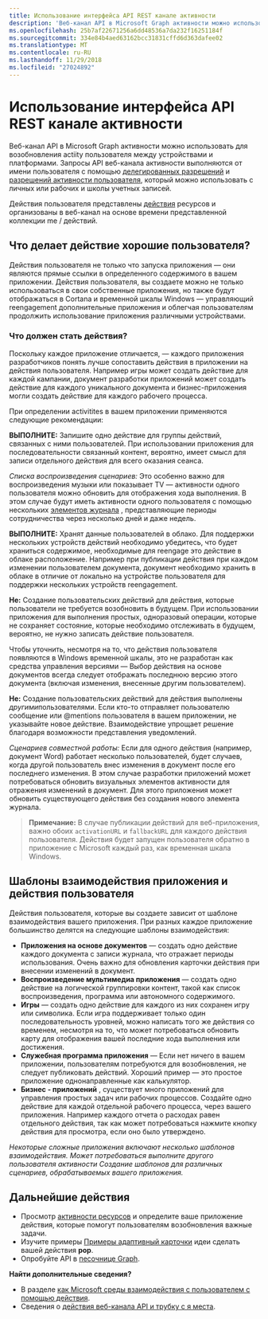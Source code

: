 ```yaml
---
title: Использование интерфейса API REST канале активности
description: 'Веб-канал API в Microsoft Graph активности можно использовать для возобновления actiity пользователя между устройствами и платформами. Запросы API веб-канала активности выполняются от имени пользователя с помощью делегированы разрешения и разрешение активности пользователей, которую можно использовать с учетными записями личных или рабочих и школы. '
ms.openlocfilehash: 25b7af22671256a6dd48536a7da232f16251184f
ms.sourcegitcommit: 334e84b4aed63162bcc31831cffd6d363dafee02
ms.translationtype: MT
ms.contentlocale: ru-RU
ms.lasthandoff: 11/29/2018
ms.locfileid: "27024892"
---
```

# <a name="use-the-activity-feed-rest-api"></a>Использование интерфейса API REST канале активности

Веб-канал API в Microsoft Graph активности можно использовать для возобновления actiity пользователя между устройствами и платформами. Запросы API веб-канала активности выполняются от имени пользователя с помощью [делегированных разрешений](/graph/permissions-reference#delegated-permissions-application-permissions-and-effective-permissions) и [разрешений активности пользователя](/graph/permissions-reference), который можно использовать с личных или рабочих и школы учетных записей. 

Действия пользователя представлены [действия](https://developer.microsoft.com/graph/docs/api-reference/v1.0/resources/projectrome_activity) ресурсов и организованы в веб-канал на основе времени представленной коллекции me / действий. 
<!-- Add missing content.
Each activity represents a unique... 
-->
## <a name="what-makes-a-great-user-activity"></a>Что делает действие хорошие пользователя?

Действия пользователя не только что запуска приложения — они являются прямые ссылки в определенного содержимого в вашем приложении. Действия пользователя, вы создаете можно не только использоваться в свои собственные приложения, но также будут отображаться в Cortana и временной шкалы Windows — управляющий reengagement дополнительные приложения и облегчая пользователям продолжить использование приложения различными устройствами.  

### <a name="what-should-become-an-activity"></a>Что должен стать действия? 

Поскольку каждое приложение отличается, — каждого приложения разработчиков понять лучше сопоставить действия в приложении на действия пользователя. Например игры может создать действие для каждой кампании, документ разработки приложений может создать действие для каждого уникального документа и бизнес-приложения могли создать действие для каждого рабочего процесса. 

При определении activitites в вашем приложении применяются следующие рекомендации:

**ВЫПОЛНИТЕ:** Запишите одно действие для группы действий, связанных с ними пользователей. При использовании приложения для последовательности связанный контент, вероятно, имеет смысл для записи отдельного действия для всего оказания сеанса.  

*Списка воспроизведения сценариев:* Это особенно важно для воспроизведения музыки или показывает TV — активности одного пользователя можно обновить для отображения хода выполнения. В этом случае будут иметь активности одного пользователя с помощью нескольких [элементов журнала](https://developer.microsoft.com/graph/docs/api-reference/v1.0/resources/projectrome_historyitem) , представляющие периоды сотрудничества через несколько дней и даже недель.  

**ВЫПОЛНИТЕ:** Хранят данные пользователей в облако. Для поддержки нескольких устройств действий необходимо убедитесь, что будет храниться содержимое, необходимые для reengage это действие в облаке расположение. Например при публикации действия при каждом изменении пользователем документа, документ необходимо хранить в облаке в отличие от локально на устройстве пользователя для поддержки нескольких устройств reengagement.  

**Не:** Создание пользовательских действий для действия, которые пользователи не требуется возобновить в будущем. При использовании приложения для выполнения простых, одноразовый операции, которые не сохраняет состояние, которые необходимо отслеживать в будущем, вероятно, не нужно записать действие пользователя. 

Чтобы уточнить, несмотря на то, что действия пользователя появляются в Windows временной шкалы, это не разработан как средства управления версиями — Выбор действия на основе документов всегда следует отображать последнюю версию этого документа (включая изменения, внесенные другим пользователем).

**Не:** Создание пользовательских действий для действия выполнены *другими*пользователями. Если кто-то отправляет пользователю сообщение или @mentions пользователя в вашем приложении, не указывайте новое действие. Взаимодействие упрощает решение благодаря возможности представления уведомлений.  

*Сценариев совместной работы:* Если для одного действия (например, документ Word) работает несколько пользователей, будет случаев, когда другой пользователь внес изменения в документ после его последнего изменения. В этом случае разработки приложений может потребоваться обновить визуальных элементов активности для отражения изменений в документ. Для этого приложения может обновить существующего действия без создания нового элемента журнала. 

>**Примечание:** В случае публикации действий для веб-приложения, важно обоих `activationURL` и `fallbackURL` для каждого действия пользователя. Действия будет запущен пользователя обратно в приложение с Microsoft каждый раз, как временная шкала Windows. 

## <a name="app-interaction-patterns-and-user-activities"></a>Шаблоны взаимодействия приложения и действия пользователя 
Действия пользователя, которые вы создаете зависит от шаблоне взаимодействия вашего приложения. При разных каждое приложение большинство делятся на следующие шаблоны взаимодействия: 

* **Приложения на основе документов** — создать одно действие каждого документа с записи журнала, что отражает периоды использования. Очень важно для обновления карточки действия при внесении изменений в документ. 
* **Воспроизведение мультимедиа приложения** — создать одно действие на логической группировки контент, такой как список воспроизведения, программа или автономного содержимого. 
* **Игры** — создать одно действие для каждого из них сохранен игру или символика. Если игра поддерживает только один последовательность уровней, можно написать того же действия со временем, несмотря на то, что может потребоваться обновить карту для отображения вашей последние хода выполнения или достижения. 
* **Служебная программа приложения** — Если нет ничего в вашем приложении, пользователям потребуются для возобновления, не следует публиковать действий. Хороший пример — это простое приложение однонаправленные как калькулятор. 
* **Бизнес - приложений** , существует много приложений для управления простых задач или рабочих процессов. Создайте одно действие для каждой отдельной рабочего процесса, через вашего приложения. Например каждого отчета о расходах равен отдельного действия, так как может потребоваться нажмите кнопку действия для просмотра, если оно было утверждено.

*Некоторые сложные приложения включают несколько шаблонов взаимодействия. Может потребоваться выполните другого пользователя активности Создание шаблонов для различных сценариев, обрабатываемых вашего приложения.*

<!-- Add content or remove H2.
## Common use cases 
-->

## <a name="next-steps"></a>Дальнейшие действия

- Просмотр [активности ресурсов](https://developer.microsoft.com/graph/docs/api-reference/v1.0/resources/projectrome_activity) и определите ваше приложение действия, которые помогут пользователям возобновления важные задачи.
- Изучите примеры [Примеры адаптивный карточки](https://adaptivecards.io/samples/) идеи сделать вашей действия **pop**.  
- Опробуйте API в [песочнице Graph](https://developer.microsoft.com/graph/graph-explorer).

**Найти дополнительные сведения?** 

- В разделе [как Microsoft среды взаимодействия с пользователем с помощью действия](https://channel9.msdn.com/events/Build/2017/B8108).
- Сведения о [действия веб-канала API и трубку с я места](https://channel9.msdn.com/Events/Windows/Windows-Developer-Day-Fall-Creators-Update/WinDev011).
